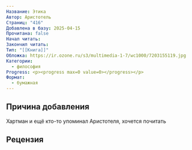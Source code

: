 ```yaml
---
Название: Этика
Автор: Аристотель
Страниц: "416"
Добавлена в базу: 2025-04-15
Прочитана: false
Начал читать: 
Закончил читать: 
Тип: "[[Книга]]"
Обложка: https://ir.ozone.ru/s3/multimedia-1-7/wc1000/7203155119.jpg
Категории:
  - философия
Progress: <p><progress max=0 value=0></progress></p>
Формат:
  - бумажная
---
```

## Причина добавления

Хартман и ещё кто-то упоминал Аристотеля, хочется почитать

## Рецензия
